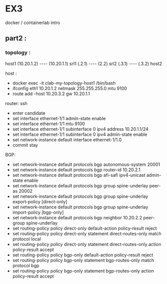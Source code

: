# EX3
docker / containerlab intro 

## part2 : 

### topology :
host1 (10.20.1.2) ---- (10.20.1.1) srl1  (.2.1) ---- (2.2) srl2 (.3.1) ---- (.3.2) host2
 
host : 
- docker exec -it clab-my-topology-host1  /bin/bash
- ifconfig eth1 10.20.1.2 netmask 255.255.255.0 mtu 9100
- route add -host 10.20.3.2 gw 10.20.1.1

router:
ssh 
- enter candidate
- set interface ethernet-1/1 admin-state enable
- set interface ethernet-1/1 mtu 9100
- set interface ethernet-1/1 subinterface 0 ipv4 address 10.20.1.1/24
- set interface ethernet-1/1 subinterface 0 ipv4 admin-state enable
- set network-instance default interface ethernet-1/1.0
- commit stay


BGP:
- set network-instance default protocols bgp autonomous-system 20001
- set network-instance default protocols bgp router-id 10.20.2.1
- set network-instance default protocols bgp afi-safi ipv4-unicast admin-state enable
- set network-instance default protocols bgp group spine-underlay peer-as 20002
- set network-instance default protocols bgp group spine-underlay export-policy [direct-only]
- set network-instance default protocols bgp group spine-underlay import-policy [bgp-only]
- set network-instance default protocols bgp neighbor 10.20.2.2 peer-group spine-underlay
- set routing-policy policy direct-only default-action policy-result reject
- set routing-policy policy direct-only statement direct-routes-only match protocol local
- set routing-policy policy direct-only statement direct-routes-only action policy-result accept
- set routing-policy policy bgp-only default-action policy-result reject
- set routing-policy policy bgp-only statement bgp-routes-only match protocol bgp
- set routing-policy policy bgp-only statement bgp-routes-only action policy-result accept




